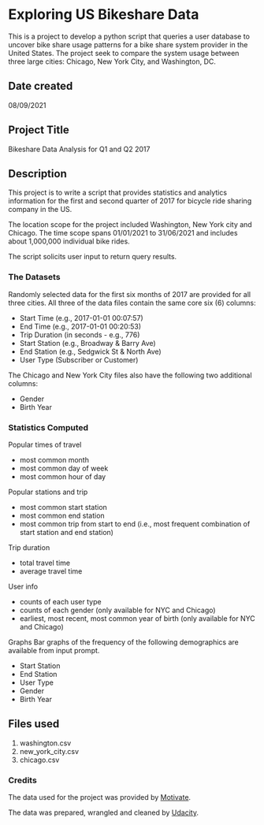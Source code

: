 # Exploring US Bikeshare Data
This is a project to develop a python script that queries a user database to uncover bike share usage patterns for a bike share system provider in the United States. The project seek to compare the system usage between three large cities: Chicago, New York City, and Washington, DC.

## Date created
08/09/2021

## Project Title
Bikeshare Data Analysis for Q1 and Q2 2017

## Description
This project is to write a script that provides statistics and analytics information for the first and second quarter of 2017 for bicycle ride sharing company in the US.

The location scope for the project included Washington, New York city and Chicago. The time scope spans 01/01/2021 to 31/06/2021 and includes about 1,000,000 individual bike rides.

The script solicits user input to return query results.


### The Datasets
Randomly selected data for the first six months of 2017 are provided for all three cities. All three of the data files contain the same core six (6) columns:

- Start Time (e.g., 2017-01-01 00:07:57)
- End Time (e.g., 2017-01-01 00:20:53)
- Trip Duration (in seconds - e.g., 776)
- Start Station (e.g., Broadway & Barry Ave)
- End Station (e.g., Sedgwick St & North Ave)
- User Type (Subscriber or Customer)

The Chicago and New York City files also have the following two additional columns:
- Gender
- Birth Year

### Statistics Computed
Popular times of travel
- most common month
- most common day of week
- most common hour of day

Popular stations and trip
- most common start station
- most common end station
- most common trip from start to end (i.e., most frequent combination of start station and end station)

Trip duration
- total travel time
- average travel time

User info
- counts of each user type
- counts of each gender (only available for NYC and Chicago)
- earliest, most recent, most common year of birth (only available for NYC and Chicago)

Graphs
Bar graphs of the frequency of the following demographics are available from input prompt.
- Start Station
- End Station
- User Type
- Gender
- Birth Year


## Files used
1. washington.csv
2. new_york_city.csv
3. chicago.csv

### Credits
The data used for the project was provided by [Motivate](https://www.motivateco.com).

The data was prepared, wrangled and cleaned by [Udacity](https://www.udacity.com).

